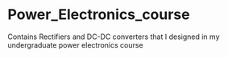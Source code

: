 # Power_Electronics_course
Contains Rectifiers and DC-DC converters that I designed in my undergraduate power electronics course
